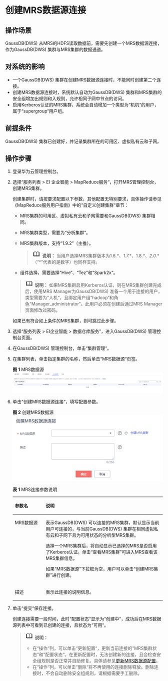 # 创建MRS数据源连接<a name="ZH-CN_TOPIC_0000001145696659"></a>

## 操作场景<a name="section31806539111657"></a>

GaussDB\(DWS\) 从MRS的HDFS读取数据前，需要先创建一个MRS数据源连接，作为GaussDB\(DWS\) 集群与MRS集群的数据通道。

## 对系统的影响<a name="section6669021616559"></a>

-   一个GaussDB\(DWS\) 集群在创建MRS数据源连接时，不能同时创建第二个连接。
-   创建MRS数据源连接时，系统默认自动为GaussDB\(DWS\) 集群和MRS集群的安全组增加出规则和入规则，允许相同子网中节点的访问。
-   启用Kerberos认证的MRS集群，系统会自动增加一个类型为“机机“的用户，属于“supergroup“用户组。

## 前提条件<a name="section45940751111911"></a>

GaussDB\(DWS\) 集群已创建好，并记录集群所在的可用区、虚拟私有云和子网。

## 操作步骤<a name="section4276196111818"></a>

1.  登录华为云管理控制台。
2.  选择“服务列表 \> EI 企业智能  \> MapReduce服务“，打开MRS管理控制台，创建MRS集群。

    创建集群时，请按要求配置以下参数，其他配置无特别要求，具体操作请参见《MapReduce服务用户指南》中的“自定义创建集群“章节：

    -   MRS集群的可用区、虚拟私有云和子网需要和GaussDB\(DWS\) 集群相同。
    -   MRS集群类型，需要为“分析集群“。
    -   MRS集群版本，支持“1.9.2”（主推）。

        >![](public_sys-resources/icon-note.gif) **说明：** 
        >当用户选择MRS集群版本为1.6._\*、1.7._\*、1.8._\*、2.0._\*（“\*”代表的是数字）也同样支持。

    -   组件选择，需要选择“Hive“、“Tez”和“Spark2x“。

    >![](public_sys-resources/icon-note.gif) **说明：** 
    >如果MRS集群启用Kerberos认证，则在MRS集群创建完成后，使用MRS Manager为GaussDB\(DWS\) 准备一个用于连接的用户，类型需要为“人机“，且绑定用户组“hadoop“和角色“Manager\_administrator“。此用户必须在创建后通过MRS Manager页面修改过密码。

    如果已有符合如上条件的MRS集群，则可跳过此步骤。

3.  选择“服务列表 \> EI企业智能 \> 数据仓库服务”，进入GaussDB\(DWS\) 管理控制台页面。
4.  在GaussDB\(DWS\) 管理控制台，单击“集群管理“。
5.  在集群列表，单击指定集群的名称，然后单击“MRS数据源“页签。

    **图 1**  MRS数据源<a name="fig131106247521"></a>  
    ![](figures/MRS数据源.png "MRS数据源")

6.  单击“创建MRS数据源连接“，填写配置参数。

    **图 2**  创建MRS数据源<a name="fig20566195955312"></a>  
    ![](figures/创建MRS数据源.png "创建MRS数据源")

    **表 1**  MRS连接参数说明

    <a name="table23910031142621"></a>
    <table><thead align="left"><tr id="row53231825142621"><th class="cellrowborder" valign="top" width="20.57%" id="mcps1.2.3.1.1"><p id="p17077205142621"><a name="p17077205142621"></a><a name="p17077205142621"></a>参数名</p>
    </th>
    <th class="cellrowborder" valign="top" width="79.43%" id="mcps1.2.3.1.2"><p id="p41076347142621"><a name="p41076347142621"></a><a name="p41076347142621"></a>说明</p>
    </th>
    </tr>
    </thead>
    <tbody><tr id="row14104303142621"><td class="cellrowborder" valign="top" width="20.57%" headers="mcps1.2.3.1.1 "><p id="p1597924142621"><a name="p1597924142621"></a><a name="p1597924142621"></a>MRS数据源</p>
    </td>
    <td class="cellrowborder" valign="top" width="79.43%" headers="mcps1.2.3.1.2 "><p id="p62323042142621"><a name="p62323042142621"></a><a name="p62323042142621"></a>表示GaussDB(DWS) 可以连接的MRS集群，默认显示当前用户可连接的，与当前GaussDB(DWS) 集群在相同虚拟私有云和子网下且为可用状态的分析型MRS集群。</p>
    <p id="p14147512557"><a name="p14147512557"></a><a name="p14147512557"></a>选择一个MRS集群后，将自动显示已选择的MRS是否启用了Kerberos认证。单击<span class="uicontrol" id="uicontrol1365112144205"><a name="uicontrol1365112144205"></a><a name="uicontrol1365112144205"></a>“查看MRS集群”</span>可进入MRS查看该MRS集群信息。</p>
    <p id="p186481114112016"><a name="p186481114112016"></a><a name="p186481114112016"></a>如果<span class="parmname" id="parmname1528154619198"><a name="parmname1528154619198"></a><a name="parmname1528154619198"></a>“MRS数据源”</span>下拉框为空，用户可以单击<span class="uicontrol" id="uicontrol55281646181915"><a name="uicontrol55281646181915"></a><a name="uicontrol55281646181915"></a>“创建MRS集群”</span>进行创建。</p>
    </td>
    </tr>
    <tr id="row895856614324"><td class="cellrowborder" valign="top" width="20.57%" headers="mcps1.2.3.1.1 "><p id="p5455528514324"><a name="p5455528514324"></a><a name="p5455528514324"></a>描述</p>
    </td>
    <td class="cellrowborder" valign="top" width="79.43%" headers="mcps1.2.3.1.2 "><p id="p5690199714324"><a name="p5690199714324"></a><a name="p5690199714324"></a>表示此连接的说明信息。</p>
    </td>
    </tr>
    </tbody>
    </table>

7.  单击“提交“保存连接。

    创建连接需要一段时间，此时“配置状态“显示为“创建中“，成功后在MRS数据源列表中可看到已创建的连接，且状态为“可用“。

    >![](public_sys-resources/icon-note.gif) **说明：** 
    >-   在“操作“列，可以单击“更新配置“，更新当前连接的“MRS集群状态“和“配置状态“。在更新配置时，无法创建新的连接，且会检查安全组规则是否正常并自助修复。具体请参见[更新MRS数据源配置](更新MRS数据源配置.md)。
    >-   在“操作“列，可以单击“删除“将不再使用的连接删除释放。删除连接时，不会自动删除安全组规则，请根据需要手工删除。


